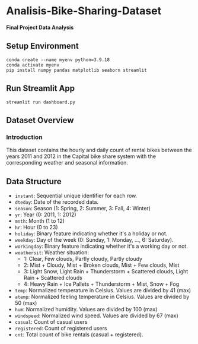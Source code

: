 # Analisis-Bike-Sharing-Dataset

**Final Project Data Analysis**

## Setup Environment

```
conda create --name myenv python=3.9.18
conda activate myenv
pip install numpy pandas matplotlib seaborn streamlit
```

## Run Streamlit App

```
streamlit run dashboard.py
```

## Dataset Overview

### Introduction

This dataset contains the hourly and daily count of rental bikes between the years 2011 and 2012 in the Capital bike share system with the corresponding weather and seasonal information.

## Data Structure

- `instant`: Sequential unique identifier for each row.
- `dteday`: Date of the recorded data.
- `season`: Season (1: Spring, 2: Summer, 3: Fall, 4: Winter)
- `yr`: Year (0: 2011, 1: 2012)
- `mnth`: Month (1 to 12)
- `hr`: Hour (0 to 23)
- `holiday`: Binary feature indicating whether it's a holiday or not.
- `weekday`: Day of the week (0: Sunday, 1: Monday, ..., 6: Saturday).
- `workingday`: Binary feature indicating whether it's a working day or not.
- `weathersit`: Weather situation:
  - 1: Clear, Few clouds, Partly cloudy, Partly cloudy
  - 2: Mist + Cloudy, Mist + Broken clouds, Mist + Few clouds, Mist
  - 3: Light Snow, Light Rain + Thunderstorm + Scattered clouds, Light Rain + Scattered clouds
  - 4: Heavy Rain + Ice Pallets + Thunderstorm + Mist, Snow + Fog
- `temp`: Normalized temperature in Celsius. Values are divided by 41 (max)
- `atemp`: Normalized feeling temperature in Celsius. Values are divided by 50 (max)
- `hum`: Normalized humidity. Values are divided by 100 (max)
- `windspeed`: Normalized wind speed. Values are divided by 67 (max)
- `casual`: Count of casual users
- `registered`: Count of registered users
- `cnt`: Total count of bike rentals (casual + registered).
